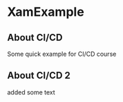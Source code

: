 # XamExample
## About CI/CD 
Some quick example for CI/CD course

## About CI/CD 2

added some text
